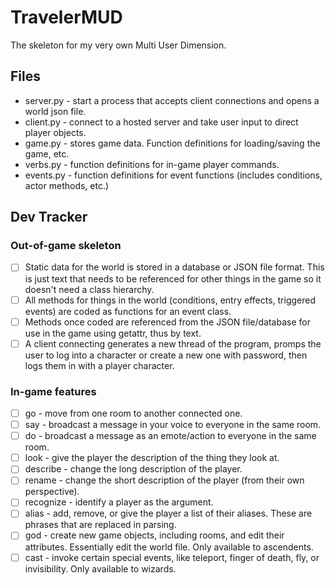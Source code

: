 # TravelerMUD
The skeleton for my very own Multi User Dimension.
## Files
- server.py - start a process that accepts client connections and opens a world json file.
- client.py - connect to a hosted server and take user input to direct player objects.
- game.py - stores game data. Function definitions for loading/saving the game, etc.
- verbs.py - function definitions for in-game player commands.
- events.py - function definitions for event functions (includes conditions, actor methods, etc.)
## Dev Tracker
### Out-of-game skeleton
- [ ] Static data for the world is stored in a database or JSON file format. This is just text 
  that needs to be 
  referenced for other things in the game so it doesn't need a class hierarchy.
- [ ] All methods for things in the world (conditions, entry effects, triggered events) are 
  coded as functions for an event class.
- [ ] Methods once coded are referenced from the JSON file/database for use in the game using 
  getattr, thus by text.
- [ ] A client connecting generates a new thread of the program, promps the user to log into a 
  character or create a new one with password, then logs them in with a player character.
### In-game features
- [ ] go - move from one room to another connected one.
- [ ] say - broadcast a message in your voice to everyone in the same room.
- [ ] do - broadcast a message as an emote/action to everyone in the same room.
- [ ] look - give the player the description of the thing they look at.
- [ ] describe - change the long description of the player.
- [ ] rename - change the short description of the player (from their own perspective).
- [ ] recognize - identify a player as the argument.
- [ ] alias - add, remove, or give the player a list of their aliases. These are phrases that 
  are replaced in parsing.
- [ ] god - create new game objects, including rooms, and edit their attributes. Essentially 
  edit the world file. Only available to ascendents.
- [ ] cast - invoke certain special events, like teleport, finger of death, fly, or invisibility.
  Only available to wizards.